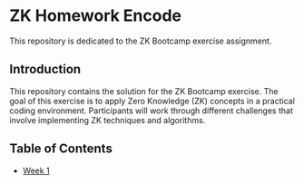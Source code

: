 # ZK Homework Encode

This repository is dedicated to the ZK Bootcamp exercise assignment.

## Introduction

This repository contains the solution for the ZK Bootcamp exercise. The goal of this exercise is to apply Zero Knowledge (ZK) concepts in a practical coding environment. Participants will work through different challenges that involve implementing ZK techniques and algorithms.

## Table of Contents

- [Week 1](./docs/week1/week1.md)
